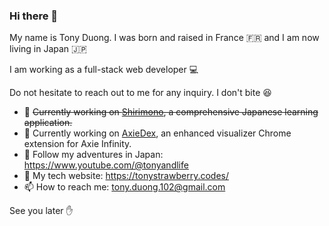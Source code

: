 ### Hi there 👋

My name is Tony Duong. I was born and raised in France 🇫🇷 and I am now living in Japan 🇯🇵

I am working as a full-stack web developer 💻 

Do not hesitate to reach out to me for any inquiry. I don't bite 😆

- 🔭 ~~Currently working on [Shirimono](https://shirimono.com), a comprehensive Japanese learning application.~~
- 🔭 Currently working on [AxieDex](https://tonystrawberry.github.io/axiedex/), an enhanced visualizer Chrome extension for Axie Infinity.
- 🎥 Follow my adventures in Japan: https://www.youtube.com/@tonyandlife
- 📔 My tech website: https://tonystrawberry.codes/
- 📫 How to reach me: tony.duong.102@gmail.com

See you later ✋
